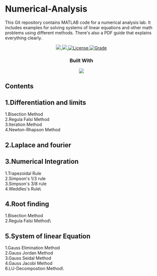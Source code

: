 # Numerical-Analysis
This Git repository contains MATLAB code for a numerical analysis lab. It includes examples for solving systems of linear equations and other math problems using different methods. There's also a PDF guide that explains everything clearly.

 <p align="center">
    <a href="https://img.shields.io/badge/Status-Work%20In%20Progress-red">
      <img src="https://img.shields.io/badge/Status-complete-red"/>
    </a>
    <a href="https://img.shields.io/badge/IDE-VIsual%20Studio%20Code-blueviolet">
      <img src="https://img.shields.io/badge/IDE-VIsual%20Studio%20Code-blueviolet"/>
    </a>
    <a href="https://img.shields.io/badge/License-MIT-orange">
      <img alt="License" src="https://img.shields.io/badge/License-MIT-orange" />
    </a>
    <a href="https://img.shields.io/badge/Grade-A%2B-yellowgreen">
      <img alt="Grade" src="https://img.shields.io/badge/Grade-A%2B-yellowgreen" />
    </a>
    <br />
  <h3 align="center">Built With</h3>
  <p align="center">
    <a href="https://www.mathworks.com/">
      <img src="https://banner2.cleanpng.com/20180703/yrf/kisspng-matlab-simulink-signal-processing-programming-lang-cube-island-online-survival-3d-5b3b394d2f1946.2068935715306079491929.jpg"/>
    </a>
  </p>
</p>

## Contents
## 1.Differentiation and limits
  1.Bisection Method\
  2.Regula Falsi Method\
  3.Iteration Method\
  4.Newton-Rhapson Method
  
## 2.Laplace and fourier
    
## 3.Numerical Integration
  1.Trapezoidal Rule\
  2.Simpson's 1/3 rule\
  3.Simpson's 3/8 rule\
  4.Weddles's Rule\

## 4.Root finding
  1.Bisection Method\
  2.Regula Falsi Method\  

## 5.System of linear Equation
  1.Gauss Elimination Method\
  2.Gauss Jordan Method\
  3.Gauss Seidal Method\
  4.Gauss Jacobi Method\
  6.LU-Decompostion Method\
 

  
